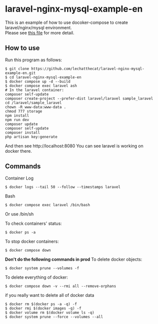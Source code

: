 # laravel-nginx-mysql-example-en
This is an example of how to use docoker-compose to create laravel/nginx/mysql environment.  
Please see [this file](https://github.com/lechatthecat/laravel-nginx-mysql-example-en/blob/master/docker-compose.yml) for more detail.

## How to use
Run this program as follows:
```
$ git clone https://github.com/lechatthecat/laravel-nginx-mysql-example-en.git
$ cd laravel-nginx-mysql-example-en
$ docker compose up -d --build
$ docker compose exec laravel ash
# In the laravel container:
composer self-update
composer create-project --prefer-dist laravel/laravel sample_laravel
cd /laravel/sample_laravel
chown -R www-data:www-data .
chmod 777 storage
npm install
npm run dev 
composer update
composer self-update
composer install
php artisan key:generate
```
And then see http://localhost:8080
You can see laravel is working on docker there.

## Commands
Container Log
```
$ docker logs --tail 50 --follow --timestamps laravel
```
Bash
```
$ docker compose exec laravel /bin/bash
```
Or use /bin/sh

To check containers' status:
```
$ docker ps -a
```

To stop docker containers:
```
$ docker compose down 
```

**Don't do the following commands in prod**
To delete docker objects:
```
$ docker system prune --volumes -f
```
To delete everything of docker:
```
$ docker compose down -v --rmi all --remove-orphans
```

if you really want to delete all of docker data
```
$ docker rm $(docker ps -a -q) -f
$ docker rmi $(docker images -q) -f
$ docker volume rm $(docker volume ls -q)
$ docker system prune --force --volumes --all
```
